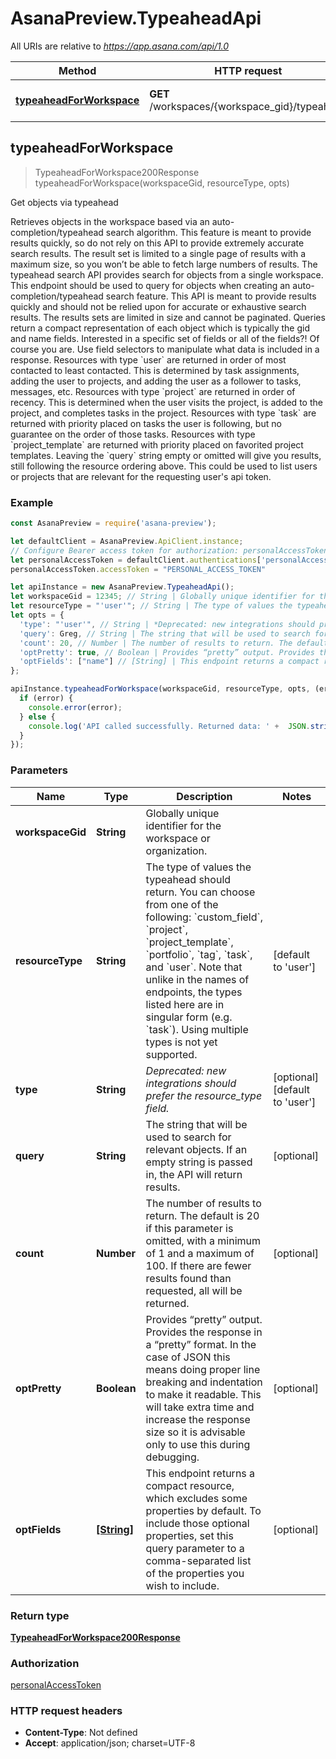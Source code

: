 # AsanaPreview.TypeaheadApi

All URIs are relative to *https://app.asana.com/api/1.0*

Method | HTTP request | Description
------------- | ------------- | -------------
[**typeaheadForWorkspace**](TypeaheadApi.md#typeaheadForWorkspace) | **GET** /workspaces/{workspace_gid}/typeahead | Get objects via typeahead



## typeaheadForWorkspace

> TypeaheadForWorkspace200Response typeaheadForWorkspace(workspaceGid, resourceType, opts)

Get objects via typeahead

Retrieves objects in the workspace based via an auto-completion/typeahead search algorithm. This feature is meant to provide results quickly, so do not rely on this API to provide extremely accurate search results. The result set is limited to a single page of results with a maximum size, so you won’t be able to fetch large numbers of results.  The typeahead search API provides search for objects from a single workspace. This endpoint should be used to query for objects when creating an auto-completion/typeahead search feature. This API is meant to provide results quickly and should not be relied upon for accurate or exhaustive search results. The results sets are limited in size and cannot be paginated.  Queries return a compact representation of each object which is typically the gid and name fields. Interested in a specific set of fields or all of the fields?! Of course you are. Use field selectors to manipulate what data is included in a response.  Resources with type &#x60;user&#x60; are returned in order of most contacted to least contacted. This is determined by task assignments, adding the user to projects, and adding the user as a follower to tasks, messages, etc.  Resources with type &#x60;project&#x60; are returned in order of recency. This is determined when the user visits the project, is added to the project, and completes tasks in the project.  Resources with type &#x60;task&#x60; are returned with priority placed on tasks the user is following, but no guarantee on the order of those tasks.  Resources with type &#x60;project_template&#x60; are returned with priority placed on favorited project templates.  Leaving the &#x60;query&#x60; string empty or omitted will give you results, still following the resource ordering above. This could be used to list users or projects that are relevant for the requesting user&#39;s api token.

### Example

```javascript
const AsanaPreview = require('asana-preview');

let defaultClient = AsanaPreview.ApiClient.instance;
// Configure Bearer access token for authorization: personalAccessToken
let personalAccessToken = defaultClient.authentications['personalAccessToken'];
personalAccessToken.accessToken = "PERSONAL_ACCESS_TOKEN"

let apiInstance = new AsanaPreview.TypeaheadApi();
let workspaceGid = 12345; // String | Globally unique identifier for the workspace or organization.
let resourceType = "'user'"; // String | The type of values the typeahead should return. You can choose from one of the following: `custom_field`, `project`, `project_template`, `portfolio`, `tag`, `task`, and `user`. Note that unlike in the names of endpoints, the types listed here are in singular form (e.g. `task`). Using multiple types is not yet supported.
let opts = {
  'type': "'user'", // String | *Deprecated: new integrations should prefer the resource_type field.*
  'query': Greg, // String | The string that will be used to search for relevant objects. If an empty string is passed in, the API will return results.
  'count': 20, // Number | The number of results to return. The default is 20 if this parameter is omitted, with a minimum of 1 and a maximum of 100. If there are fewer results found than requested, all will be returned.
  'optPretty': true, // Boolean | Provides “pretty” output. Provides the response in a “pretty” format. In the case of JSON this means doing proper line breaking and indentation to make it readable. This will take extra time and increase the response size so it is advisable only to use this during debugging.
  'optFields': ["name"] // [String] | This endpoint returns a compact resource, which excludes some properties by default. To include those optional properties, set this query parameter to a comma-separated list of the properties you wish to include.
};

apiInstance.typeaheadForWorkspace(workspaceGid, resourceType, opts, (error, data, response) => {
  if (error) {
    console.error(error);
  } else {
    console.log('API called successfully. Returned data: ' +  JSON.stringify(data, 0, 2));
  }
});
```

### Parameters


Name | Type | Description  | Notes
------------- | ------------- | ------------- | -------------
 **workspaceGid** | **String**| Globally unique identifier for the workspace or organization. | 
 **resourceType** | **String**| The type of values the typeahead should return. You can choose from one of the following: &#x60;custom_field&#x60;, &#x60;project&#x60;, &#x60;project_template&#x60;, &#x60;portfolio&#x60;, &#x60;tag&#x60;, &#x60;task&#x60;, and &#x60;user&#x60;. Note that unlike in the names of endpoints, the types listed here are in singular form (e.g. &#x60;task&#x60;). Using multiple types is not yet supported. | [default to &#39;user&#39;]
 **type** | **String**| *Deprecated: new integrations should prefer the resource_type field.* | [optional] [default to &#39;user&#39;]
 **query** | **String**| The string that will be used to search for relevant objects. If an empty string is passed in, the API will return results. | [optional] 
 **count** | **Number**| The number of results to return. The default is 20 if this parameter is omitted, with a minimum of 1 and a maximum of 100. If there are fewer results found than requested, all will be returned. | [optional] 
 **optPretty** | **Boolean**| Provides “pretty” output. Provides the response in a “pretty” format. In the case of JSON this means doing proper line breaking and indentation to make it readable. This will take extra time and increase the response size so it is advisable only to use this during debugging. | [optional] 
 **optFields** | [**[String]**](String.md)| This endpoint returns a compact resource, which excludes some properties by default. To include those optional properties, set this query parameter to a comma-separated list of the properties you wish to include. | [optional] 

### Return type

[**TypeaheadForWorkspace200Response**](TypeaheadForWorkspace200Response.md)

### Authorization

[personalAccessToken](../README.md#personalAccessToken)

### HTTP request headers

- **Content-Type**: Not defined
- **Accept**: application/json; charset=UTF-8

